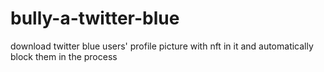 # bully-a-twitter-blue
download twitter blue users' profile picture with nft in it and automatically block them in the process

